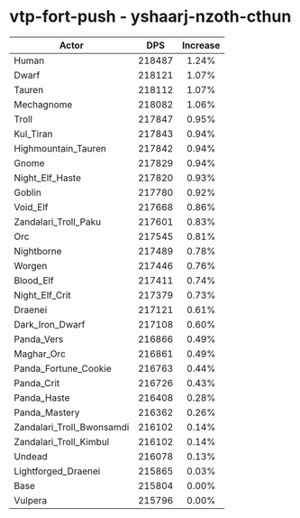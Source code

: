 # vtp-fort-push - yshaarj-nzoth-cthun
| Actor | DPS | Increase |
|---|:---:|:---:|
|Human|218487|1.24%|
|Dwarf|218121|1.07%|
|Tauren|218112|1.07%|
|Mechagnome|218082|1.06%|
|Troll|217847|0.95%|
|Kul_Tiran|217843|0.94%|
|Highmountain_Tauren|217842|0.94%|
|Gnome|217829|0.94%|
|Night_Elf_Haste|217820|0.93%|
|Goblin|217780|0.92%|
|Void_Elf|217668|0.86%|
|Zandalari_Troll_Paku|217601|0.83%|
|Orc|217545|0.81%|
|Nightborne|217489|0.78%|
|Worgen|217446|0.76%|
|Blood_Elf|217411|0.74%|
|Night_Elf_Crit|217379|0.73%|
|Draenei|217121|0.61%|
|Dark_Iron_Dwarf|217108|0.60%|
|Panda_Vers|216866|0.49%|
|Maghar_Orc|216861|0.49%|
|Panda_Fortune_Cookie|216763|0.44%|
|Panda_Crit|216726|0.43%|
|Panda_Haste|216408|0.28%|
|Panda_Mastery|216362|0.26%|
|Zandalari_Troll_Bwonsamdi|216102|0.14%|
|Zandalari_Troll_Kimbul|216102|0.14%|
|Undead|216078|0.13%|
|Lightforged_Draenei|215865|0.03%|
|Base|215804|0.00%|
|Vulpera|215796|0.00%|

